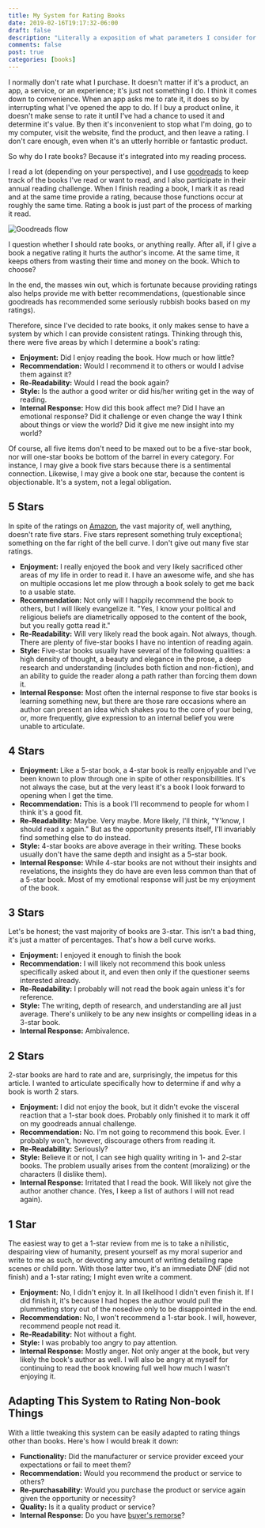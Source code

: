 ```yaml
---
title: My System for Rating Books
date: 2019-02-16T19:17:32-06:00
draft: false
description: "Literally a exposition of what parameters I consider for rating a book on a 1-5 star scale."
comments: false
post: true
categories: [books]
---
```


I normally don't rate what I purchase. It doesn't matter if it's a product, an
app, a service, or an experience; it's just not something I do. I think it comes
down to convenience. When an app asks me to rate it, it does so by interrupting
what I've opened the app to do. If I buy a product online, it doesn't make sense
to rate it until I've had a chance to used it and determine it's value. By then
it's inconvenient to stop what I'm doing, go to my computer, visit the website,
find the product, and then leave a rating. I don't care enough, even when
it's an utterly horrible or fantastic product.

So why do I rate books? Because it's integrated into my reading process.

I read a lot (depending on your perspective), and I use
[goodreads](https://goodreads.com) to keep track of the books I've read or want
to read, and I also participate in their annual reading challenge. When I finish
reading a book, I mark it as read and at the same time provide a rating, because
those functions occur at roughly the same time. Rating a book is just part of
the process of marking it read.

<img src="https://samuelmullen.com/images/my-system-for-rating-books/goodreads_flow.png" class="img-thumbnail img-responsive img-right" alt="Goodreads flow" title="Goodreads flow">

I question whether I should rate books, or anything really. After all, if I give
a book a negative rating it hurts the author's income. At the same time, it
keeps others from wasting their time and money on the book. Which to choose?

In the end, the masses win out, which is fortunate because providing ratings
also helps provide me with better recommendations, (questionable since goodreads
has recommended some seriously rubbish books based on my ratings).

Therefore, since I've decided to rate books, it only makes sense to have a
system by which I can provide consistent ratings. Thinking through this, there
were five areas by which I determine a book's rating:

- **Enjoyment:** Did I enjoy reading the book. How much or how little?
- **Recommendation:** Would I recommend it to others or would I advise them
  against it?
- **Re-Readability:** Would I read the book again?
- **Style:** Is the author a good writer or did his/her writing get in
  the way of reading.
- **Internal Response:** How did this book affect me? Did I have an emotional
  response? Did it challenge or even change the way I think about things or
  view the world? Did it give me new insight into my world?

Of course, all five items don't need to be maxed out to be a five-star book, nor
will one-star books be bottom of the barrel in every category. For instance, I
may give a book five stars because there is a sentimental connection. Likewise,
I may give a book one star, because the content is objectionable. It's a system,
not a legal obligation.

## 5 Stars

In spite of the ratings on [Amazon](https://amazon.com), the vast majority of,
well anything, doesn't rate five stars. Five stars represent something truly
exceptional; something on the far right of the bell curve. I don't give out many
five star ratings.

- **Enjoyment:** I really enjoyed the book and very likely sacrificed other
  areas of my life in order to read it. I have an awesome wife, and she
  has on multiple occasions let me plow through a book solely to get me back to
  a usable state.
- **Recommendation:** Not only will I happily recommend the book to others, but
  I will likely evangelize it. "Yes, I know your political and religious beliefs
  are diametrically opposed to the content of the book, but you really gotta
  read it."
- **Re-Readability:** Will very likely read the book again. Not always, though.
  There are plenty of five-star books I have no intention of reading again.
- **Style:** Five-star books usually have several of the following qualities: a
  high density of thought, a beauty and elegance in the prose, a deep research
  and understanding (includes both fiction and non-fiction), and an ability to
  guide the reader along a path rather than forcing them down it.
- **Internal Response:** Most often the internal response to five star books is
  learning something new, but there are those rare occasions where an author can
  present an idea which shakes you to the core of your being, or, more
  frequently, give expression to an internal belief you were unable to
  articulate.

## 4 Stars

- **Enjoyment:** Like a 5-star book, a 4-star book is really enjoyable and I've
  been known to plow through one in spite of other responsibilities. It's
  not always the case, but at the very least it's a book I look forward to
  opening when I get the time.
- **Recommendation:** This is a book I'll recommend to people for whom I think it's a good fit.
- **Re-Readability:** Maybe. Very maybe. More likely, I'll think, "Y'know, I
  should read x again." But as the opportunity presents itself, I'll invariably
  find something else to do instead.
- **Style:** 4-star books are above average in their writing. These books
  usually don't have the same depth and insight as a 5-star book.
- **Internal Response:** While 4-star books are not without their insights and
  revelations, the insights they do have are even less common than that of a
  5-star book. Most of my emotional response will just be my enjoyment of the
  book.

## 3 Stars

Let's be honest; the vast majority of books are 3-star. This isn't a bad thing,
it's just a matter of percentages. That's how a bell curve works.

- **Enjoyment:** I enjoyed it enough to finish the book
- **Recommendation:** I will likely not recommend this book unless specifically
  asked about it, and even then only if the questioner seems interested already.
- **Re-Readability:** I probably will not read the book again unless it's for
  reference.
- **Style:** The writing, depth of research, and understanding are all just
  average. There's unlikely to be any new insights or compelling ideas in a
  3-star book.
- **Internal Response:** Ambivalence.

## 2 Stars

2-star books are hard to rate and are, surprisingly, the impetus for this
article. I wanted to articulate specifically how to determine if and why a book
is worth 2 stars.

- **Enjoyment:** I did not enjoy the book, but it didn't evoke the visceral
  reaction that a 1-star book does. Probably only finished it to mark it off on
  my goodreads annual challenge.
- **Recommendation:** No. I'm not going to recommend this book. Ever. I probably
  won't, however, discourage others from reading it.
- **Re-Readability:** Seriously?
- **Style:** Believe it or not, I can see high quality writing in 1- and 2-star
  books. The problem usually arises from the content (moralizing) or the
  characters (I dislike them).
- **Internal Response:** Irritated that I read the book. Will likely not give
  the author another chance. (Yes, I keep a list of authors I will not read
  again).

## 1 Star

The easiest way to get a 1-star review from me is to take a nihilistic,
despairing view of humanity, present yourself as my moral superior and write to
me as such, or devoting any amount of writing detailing rape scenes or child
porn. With those latter two, it's an immediate DNF (did not finish) and a 1-star
rating; I might even write a comment.

- **Enjoyment:** No, I didn't enjoy it. In all likelihood I didn't even finish
  it. If I did finish it, it's because I had hopes the author would pull the
  plummeting story out of the nosedive only to be disappointed in the end.
- **Recommendation:** No, I won't recommend a 1-star book. I will, however,
  recommend people not read it.
- **Re-Readability:** Not without a fight.
- **Style:** I was probably too angry to pay attention.
- **Internal Response:** Mostly anger. Not only anger at the book, but very
  likely the book's author as well. I will also be angry at myself for
  continuing to read the book knowing full well how much I wasn't enjoying it.

## Adapting This System to Rating Non-book Things

With a little tweaking this system can be easily adapted to rating things other
than books. Here's how I would break it down:

- **Functionality:** Did the manufacturer or service provider exceed your
  expectations or fail to meet them?
- **Recommendation:** Would you recommend the product or service to others?
- **Re-purchasability:** Would you purchase the product or service again given
  the opportunity or necessity?
- **Quality:** Is it a quality product or service?
- **Internal Response:** Do you have [buyer's remorse](https://en.wikipedia.org/wiki/Buyer's_remorse)?
